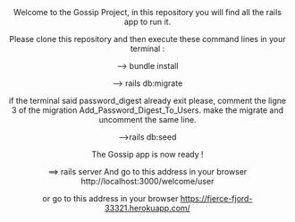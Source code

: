 <center>Welcome to the Gossip Project, in this repository you will find all the rails app to run it.<center>

Please clone this repository and then execute these command lines in your terminal :

--> bundle install

--> rails db:migrate

if the terminal said password_digest already exit please, comment the ligne 3 of the migration Add_Password_Digest_To_Users. make the migrate and uncomment the same line.

-->rails db:seed

The Gossip app is now ready !

==> rails server
And go to this address in your browser http://localhost:3000/welcome/user

or go to this address in your browser https://fierce-fjord-33321.herokuapp.com/
